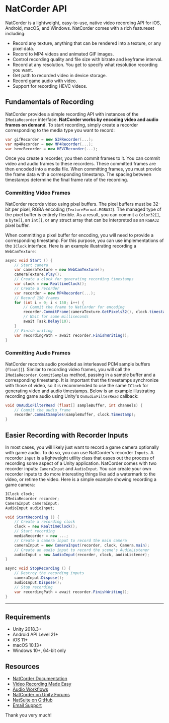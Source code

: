 # NatCorder API
NatCorder is a lightweight, easy-to-use, native video recording API for iOS, Android, macOS, and Windows. NatCorder comes with a rich featureset including:
+ Record any texture, anything that can be rendered into a texture, or any pixel data.
+ Record to MP4 videos and animated GIF images.
+ Control recording quality and file size with bitrate and keyframe interval.
+ Record at any resolution. You get to specify what resolution recording you want.
+ Get path to recorded video in device storage.
+ Record game audio with video.
+ Support for recording HEVC videos.

## Fundamentals of Recording
NatCorder provides a simple recording API with instances of the `IMediaRecorder` interface. **NatCorder works by encoding video and audio frames on demand**. To start recording, simply create a recorder corresponding to the media type you want to record:
```csharp
var gifRecorder = new GIFRecorder(...);
var mp4Recorder = new MP4Recorder(...);
var hevcRecorder = new HEVCRecorder(...);
```

Once you create a recorder, you then commit frames to it. You can commit video and audio frames to these recorders. These committed frames are then encoded into a media file. When committing frames, you must provide the frame data with a corresponding timestamp. The spacing between timestamps determine the final frame rate of the recording.

### Committing Video Frames
NatCorder records video using pixel buffers. The pixel buffers must be 32-bit per pixel, RGBA encoding (`TextureFormat.RGBA32`). The managed type of the pixel buffer is entirely flexible. As a result, you can commit a `Color32[]`, a `byte[]`, an `int[]`, or any struct array that can be interpreted as an `RGBA32` pixel buffer.

When committing a pixel buffer for encoding, you will need to provide a corresponding timestamp. For this purpose, you can use implementations of the `IClock` interface. Here is an example illustrating recording a `WebCamTexture`:
```csharp
async void Start () {
    // Start camera
    var cameraTexture = new WebCamTexture();
    cameraTexture.Play();
    // Create a clock for generating recording timestamps
    var clock = new RealtimeClock();
    // Create a recorder
    var recorder = new MP4Recorder(...);
    // Record 150 frames
    for (int i = 0; i < 150; i++) {
        // Commit the frame to NatCorder for encoding
        recorder.CommitFrame(cameraTexture.GetPixels32(), clock.timestamp);
        // Wait for some milliseconds
        await Task.Delay(10);
    }
    // Finish writing
    var recordingPath = await recorder.FinishWriting();
}
```

### Committing Audio Frames
NatCorder records audio provided as interleaved PCM sample buffers (`float[]`). Similar to recording video frames, you will call the `IMediaRecorder.CommitSamples` method, passing in a sample buffer and a corresponding timestamp. It is important that the timestamps synchronize with those of video, so it is recommended to use the same `IClock` for generating video and audio timestamps. Below is an example illustrating recording game audio using Unity's `OnAudioFilterRead` callback:
```csharp
void OnAudioFilterRead (float[] sampleBuffer, int channels) {
    // Commit the audio frame
    recorder.CommitSamples(sampleBuffer, clock.Timestamp);
}
```

## Easier Recording with Recorder Inputs
In most cases, you will likely just want to record a game camera optionally with game audio. To do so, you can use NatCorder's recorder `Inputs`. A recorder `Input` is a lightweight utility class that eases out the process of recording some aspect of a Unity application. NatCorder comes with two recorder inputs: `CameraInput` and `AudioInput`. You can create your own recorder inputs to do more interesting things like add a watermark to the video, or retime the video. Here is a simple example showing recording a game camera:
```csharp
IClock clock;
IMediaRecorder recorder;
CameraInput cameraInput;
AudioInput audioInput;

void StartRecording () {
    // Create a recording clock
    clock = new RealtimeClock();
    // Start recording
    mediaRecorder = new ...;
    // Create a camera input to record the main camera
    cameraInput = new CameraInput(recorder, clock, Camera.main);
    // Create an audio input to record the scene's AudioListener
    audioInput = new AudioInput(recorder, clock, audioListener);
}

async void StopRecording () {
    // Destroy the recording inputs
    cameraInput.Dispose();
    audioInput.Dispose();
    // Stop recording
    var recordingPath = await recorder.FinishWriting();
}
```

___

## Requirements
- Unity 2018.3+
- Android API Level 21+
- iOS 11+
- macOS 10.13+
- Windows 10+, 64-bit only

## Resources
- [NatCorder Documentation](https://docs.natsuite.io/natcorder/)
- [Video Recording Made Easy](https://medium.com/@olokobayusuf/natcorder-unity-recording-made-easy-f0fdee0b5055)
- [Audio Workflows](https://medium.com/@olokobayusuf/natcorder-tutorial-audio-workflows-1cfce15fb86a)
- [NatCorder on Unity Forums](https://forum.unity.com/threads/natcorder-video-recording-api.505146/)
- [NatSuite on GitHub](https://github.com/natsuite)
- [Email Support](mailto:olokobayusuf@gmail.com)

Thank you very much!